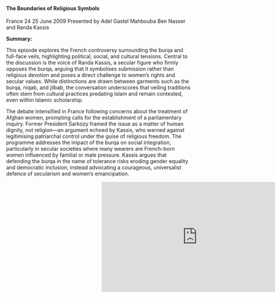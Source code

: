 <h4>The Boundaries of Religious Symbols</h4>
France 24
25 June 2009
Presented by Adel Gastel
Mahbouba Ben Nasser and Randa Kassis

<b>Summary:</b>

This episode explores the French controversy surrounding the burqa and full-face veils, highlighting political, social, and cultural tensions. Central to the discussion is the voice of Randa Kassis, a secular figure who firmly opposes the burqa, arguing that it symbolises submission rather than religious devotion and poses a direct challenge to women’s rights and secular values. While distinctions are drawn between garments such as the burqa, niqab, and jilbab, the conversation underscores that veiling traditions often stem from cultural practices predating Islam and remain contested, even within Islamic scholarship.

The debate intensified in France following concerns about the treatment of Afghan women, prompting calls for the establishment of a parliamentary inquiry. Former President Sarkozy framed the issue as a matter of human dignity, not religion—an argument echoed by Kassis, who warned against legitimising patriarchal control under the guise of religious freedom. The programme addresses the impact of the burqa on social integration, particularly in secular societies where many wearers are French-born women influenced by familial or male pressure. Kassis argues that defending the burqa in the name of tolerance risks eroding gender equality and democratic inclusion, instead advocating a courageous, universalist defence of secularism and women’s emancipation.

<p></p>
<center>
<div style="position:relative;width: 520px;height: 300px;"><iframe src="https://iframe.mediadelivery.net/play/455361/117cd667-e7f3-4922-baf1-3d51fe7cc938" loading="lazy" style="border:0;position:absolute;top:0;height:100%;width:100%;" allow="accelerometer;gyroscope;autoplay;encrypted-media;picture-in-picture;" allowfullscreen="true"></iframe></div>
</center>  
<p></p>
